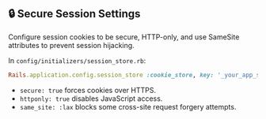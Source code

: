 ## 🔒 Secure Session Settings
Configure session cookies to be secure, HTTP-only, and use SameSite attributes to prevent session hijacking.

In `config/initializers/session_store.rb`:

```ruby
Rails.application.config.session_store :cookie_store, key: '_your_app_session', secure: Rails.env.production?, httponly: true, same_site: :lax
```

- `secure: true` forces cookies over HTTPS.
- `httponly: true` disables JavaScript access.
- `same_site: :lax` blocks some cross-site request forgery attempts.